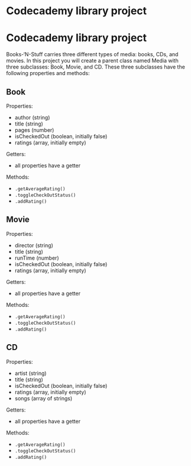 # Codecademy library project

# Codecademy library project

Books-‘N-Stuff carries three different types of media: books, CDs, and movies. In this project you will create a parent class named Media with three subclasses: Book, Movie, and CD. These three subclasses have the following properties and methods:

## Book
Properties: 
- author (string)
- title (string)
- pages (number)
- isCheckedOut (boolean, initially false)
- ratings (array, initially empty)

Getters: 
- all properties have a getter

Methods: 
- `.getAverageRating()`
- `.toggleCheckOutStatus()`
- `.addRating()`

## Movie
Properties: 
- director (string)
- title (string)
- runTime (number)
- isCheckedOut (boolean, initially false)
- ratings (array, initially empty)

Getters: 
- all properties have a getter

Methods: 
- `.getAverageRating()`
- `.toggleCheckOutStatus()`
- `.addRating()`

## CD
Properties: 
- artist (string)
- title (string)
- isCheckedOut (boolean, initially false)
- ratings (array, initially empty)
- songs (array of strings)

Getters: 
- all properties have a getter

Methods: 
- `.getAverageRating()`
- `.toggleCheckOutStatus()`
- `.addRating()`
